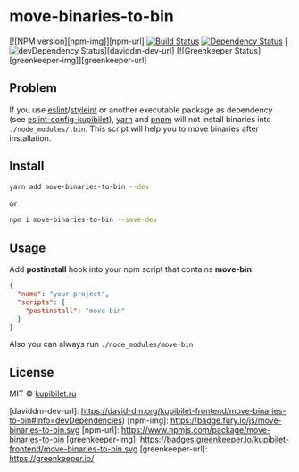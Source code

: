 # move-binaries-to-bin

[![NPM version][npm-img]][npm-url]
[![Build Status][travis-img]][travis-url]
[![Dependency Status][daviddm-img]][daviddm-url]
[![devDependency Status][daviddm-dev-img]][daviddm-dev-url]
[![Greenkeeper Status][greenkeeper-img]][greenkeeper-url]

## Problem

If you use [eslint](http://eslint.org/)/[styleint](https://github.com/stylelint/stylelint) or another executable package as dependency (see [eslint-config-kupibilet](https://github.com/kupibilet-frontend/eslint-config-kupibilet)), [yarn](yarnpkg.com) and [pnpm](https://github.com/pnpm/pnpm) will not install binaries into `./node_modules/.bin`. This script will help you to move binaries after installation.

## Install

```sh
yarn add move-binaries-to-bin --dev
```
or
```sh
npm i move-binaries-to-bin --save-dev
```
## Usage


Add **postinstall** hook into your npm script that contains **move-bin**:

```json
{
  "name": "your-project",
  "scripts": {
    "postinstall": "move-bin"
  }
}
```

Also you can always run `./node_modules/move-bin`

## License

MIT © [kupibilet.ru](https://kupibilet.ru)


[travis-img]: https://travis-ci.org/kupibilet-frontend/move-binaries-to-bin.svg
[travis-url]: https://travis-ci.org/kupibilet-frontend/move-binaries-to-bin
[daviddm-img]: https://david-dm.org/kupibilet-frontend/move-binaries-to-bin.svg
[daviddm-url]: https://david-dm.org/kupibilet-frontend/move-binaries-to-bin
[daviddm-dev-img]: https://david-dm.org/kupibilet-frontend/move-binaries-to-bin/dev-status.svg
[daviddm-dev-url]: https://david-dm.org/kupibilet-frontend/move-binaries-to-bin#info=devDependencies)
[npm-img]: https://badge.fury.io/js/move-binaries-to-bin.svg
[npm-url]: https://www.npmjs.com/package/move-binaries-to-bin
[greenkeeper-img]: https://badges.greenkeeper.io/kupibilet-frontend/move-binaries-to-bin.svg
[greenkeeper-url]: https://greenkeeper.io/
